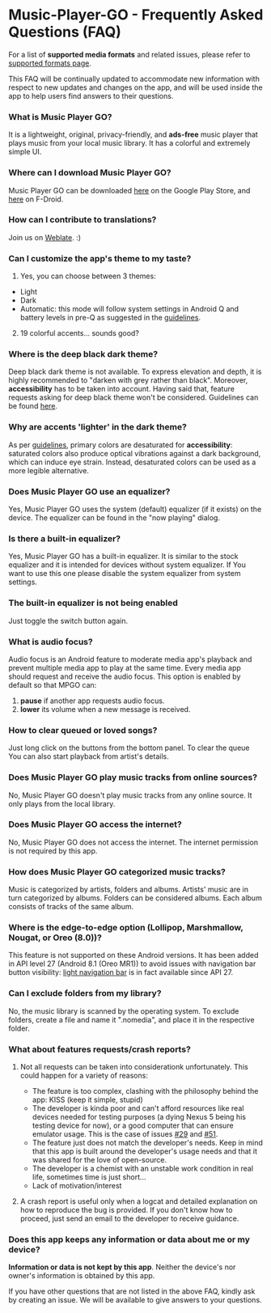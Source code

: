 # Music-Player-GO - Frequently Asked Questions (FAQ)

For a list of **supported media formats** and related issues, please refer to [supported formats page](https://github.com/enricocid/Music-Player-GO/blob/master/FORMATS.md).

This FAQ will be continually updated to accommodate new information with respect to new updates and changes on the app, and will be used inside the app to help users find answers to their questions.


### What is Music Player GO?

It is a lightweight, original, privacy-friendly, and **ads-free** music player that plays music from your local music library. It has a colorful and extremely simple UI.


### Where can I download Music Player GO?

Music Player GO can be downloaded [here](https://play.google.com/store/apps/details?id=com.iven.musicplayergo) on the Google Play Store, and [here](https://f-droid.org/packages/com.iven.musicplayergo/) on F-Droid. 


### How can I contribute to translations?

Join us on [Weblate](https://hosted.weblate.org/engage/music-player-go/). :)


### Can I customize the app's theme to my taste?

1. Yes, you can choose between 3 themes:

 - Light
 - Dark
 - Automatic: this mode will follow system settings in Android Q and battery levels in pre-Q as suggested in the [guidelines](https://developer.android.com/guide/topics/ui/look-and-feel/darktheme).

2. 19 colorful accents... sounds good?


### Where is the deep black dark theme?

Deep black dark theme is not available. To express elevation and depth, it is highly recommended to "darken with grey rather than black".
Moreover, **accessibility** has to be taken into account.
Having said that, feature requests asking for deep black theme won't be considered. Guidelines can be found [here](https://material.io/design/color/dark-theme.html).


### Why are accents 'lighter' in the dark theme?

As per [guidelines](https://material.io/design/color/dark-theme.html), primary colors are desaturated for **accessibility**: saturated colors also produce optical vibrations against a dark background, which can induce eye strain.
Instead, desaturated colors can be used as a more legible alternative.


### Does Music Player GO use an equalizer?

Yes, Music Player GO uses the system (default) equalizer (if it exists) on the device.
The equalizer can be found in the "now playing" dialog.


### Is there a built-in equalizer?

Yes, Music Player GO has a built-in equalizer. It is similar to the stock equalizer and it is intended for devices without system equalizer. If You want to use this one please disable the system equalizer from system settings.


### The built-in equalizer is not being enabled

Just toggle the switch button again.


### What is audio focus?

Audio focus is an Android feature to moderate media app's playback and prevent multiple media app to play at the same time.
Every media app should request and receive the audio focus. This option is enabled by default so that MPGO can:
1. **pause** if another app requests audio focus.
2. **lower** its volume when a new message is received.


### How to clear queued or loved songs?

Just long click on the buttons from the bottom panel.
To clear the queue You can also start playback from artist's details.


### Does Music Player GO play music tracks from online sources?

No, Music Player GO doesn't play music tracks from any online source.
It only plays from the local library.


### Does Music Player GO access the internet?

No, Music Player GO does not access the internet.
The internet permission is not required by this app.


### How does Music Player GO categorized music tracks?

Music is categorized by artists, folders and albums.
Artists' music are in turn categorized by albums.
Folders can be considered albums.
Each album consists of tracks of the same album.


### Where is the edge-to-edge option (Lollipop, Marshmallow, Nougat, or Oreo (8.0))?

This feature is not supported on these Android versions.
It has been added in API level 27 (Android 8.1 (Oreo MR1)) to avoid issues with navigation bar button visibility: [light navigation bar](https://developer.android.com/reference/android/R.attr#windowLightNavigationBar) is in fact available since API 27.


### Can I exclude folders from my library?

No, the music library is scanned by the operating system. To exclude folders, create a file and name it ".nomedia", and place it in the respective folder.


### What about features requests/crash reports?

1. Not all requests can be taken into considerationk unfortunately. This could happen for a variety of reasons:

   - The feature is too complex, clashing with the philosophy behind the app: KISS (keep it simple, stupid)
   - The developer is kinda poor and can't afford resources like real devices needed for testing purposes (a dying Nexus 5 being his testing device for now), or a good computer that can ensure emulator usage. This is the case of issues [#29](https://github.com/enricocid/Music-Player-GO/issues/29) and [#51](https://github.com/enricocid/Music-Player-GO/issues/51).
   - The feature just does not match the developer's needs. Keep in mind that this app is built around the developer's usage needs and that it was shared for the love of open-source.
   - The developer is a chemist with an unstable work condition in real life, sometimes time is just short...
   - Lack of motivation/interest

2. A crash report is useful only when a logcat and detailed explanation on how to reproduce the bug is provided. If you don't know how to proceed, just send an email to the developer to receive guidance.


### Does this app keeps any information or data about me or my device?

**Information or data is not kept by this app**. Neither the device's nor owner's information is obtained by this app.


If you have other questions that are not listed in the above FAQ, kindly ask by creating an issue.
We will be available to give answers to your questions.
